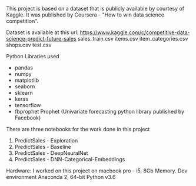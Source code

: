 
This project is based on a dataset that is publicly available by courtesy of Kaggle. 
It was published by Coursera - "How to win data science competition".

Dataset is available at this url: https://www.kaggle.com/c/competitive-data-science-predict-future-sales
    sales_train.csv
    items.csv
    item_categories.csv
    shops.csv
    test.csv
    
    
Python Libraries used

- pandas
- numpy
- matplotlib
- seaborn
- sklearn
- keras
- tensorflow
- fbprophet Prophet (Univariate forecasting python library published by Facebook)

There are three notebooks for the work done in this project

1. PredictSales - Exploration
2. PredictSales - Baseline
3. PredictSales - DeepNeuralNet
4. PredictSales - DNN-Categorical-Embeddings

Hardware: I worked on this project on macbook pro - i5, 8Gb Memory.
Dev environment Anaconda 2, 64-bit Python v3.6
